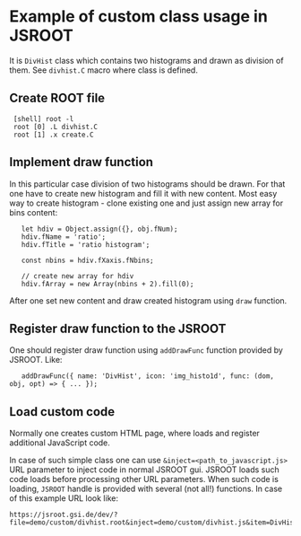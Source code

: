 # Example of custom class usage in JSROOT

It is `DivHist` class which contains two histograms and
drawn as division of them. See `divhist.C` macro where class is defined.


## Create ROOT file

     [shell] root -l
     root [0] .L divhist.C
     root [1] .x create.C


## Implement draw function

In this particular case division of two histograms should be drawn.
For that one have to create new histogram and fill it with new content.
Most easy way to create histogram - clone existing one and just assign
new array for bins content:

```{JavaScript}
   let hdiv = Object.assign({}, obj.fNum);
   hdiv.fName = 'ratio';
   hdiv.fTitle = 'ratio histogram';

   const nbins = hdiv.fXaxis.fNbins;

   // create new array for hdiv
   hdiv.fArray = new Array(nbins + 2).fill(0);
```

After one set new content and draw created histogram using `draw` function.


## Register draw function to the JSROOT

One should register draw function using `addDrawFunc` function provided by JSROOT. Like:

```{JavaScript}
   addDrawFunc({ name: 'DivHist', icon: 'img_histo1d', func: (dom, obj, opt) => { ... });
```


## Load custom code

Normally one creates custom HTML page, where loads and register additional JavaScript code.

In case of such simple class one can use `&inject=<path_to_javascript.js>` URL parameter to inject code in normal JSROOT gui.
JSROOT loads such code loads before processing other URL parameters. When such code is loading,
`JSROOT` handle is provided with several (not all!) functions. In case of this example URL look like:
```
https://jsroot.gsi.de/dev/?file=demo/custom/divhist.root&inject=demo/custom/divhist.js&item=DivHist
```
